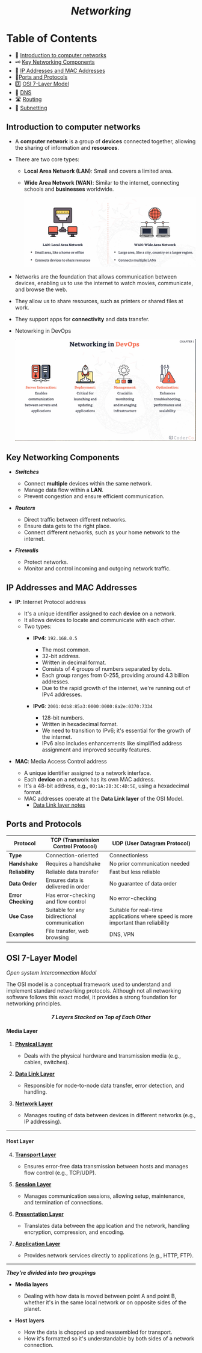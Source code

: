 <h1 align="center"><em>Networking</em></h1>

# Table of Contents

- 📖 [Introduction to computer networks](#introduction-to-computer-networks)
- 🗝️ [Key Networking Components ](#key-networking-components)
- 🔢 [IP Addresses and MAC Addresses ](#ip-addresses-and-mac-addresses )
- 🚦[Ports and Protocols](#ports-and-protocols)
- 7️⃣ [OSI 7-Layer Model](#osi-7-layer-model)
- 📜 [DNS](./notes/dns.md)
- 🛣️ [Routing](./notes/routing.md)
- 🥅 [Subnetting](./notes/subnetting.md)


## Introduction to computer networks

- A **computer network** is a group of **devices** connected together, allowing the sharing of information and **resources**.

- There are two core types:
  - **Local Area Network (LAN)**: Small and covers a limited area.
  - **Wide Area Network (WAN)**: Similar to the internet, connecting schools and **businesses** worldwide.

    ![Data Link Diagram](./assets/lan-wan.png)

- Networks are the foundation that allows communication between devices, enabling us to use the internet to watch movies, communicate, and browse the web.

- They allow us to share resources, such as printers or shared files at work.

- They support apps for **connectivity** and data transfer.


- Netowrking in DevOps
  
  <img align="center">![Data Link Diagram](./assets/intro-to-computer-networking-one.png)</img>
  

## Key Networking Components 

- ***Switches***
   - Connect **multiple** devices within the same network.
   - Manage data flow within a **LAN**.
   - Prevent congestion and ensure efficient communication.

- ***Routers*** 
   - Direct traffic between different networks.
   - Ensure data gets to the right place.
   - Connect different networks, such as your home network to the internet.

- ***Firewalls***
   - Protect networks.
   - Monitor and control incoming and outgoing network traffic.


## IP Addresses and MAC Addresses

- **IP**: Internet Protocol address
   - It's a unique identifier assigned to each **device** on a network.
   - It allows devices to locate and communicate with each other.
   - Two types: 
      - **IPv4**: `192.168.0.5`
         - The most common.
         - 32-bit address.
         - Written in decimal format.
         - Consists of 4 groups of numbers separated by dots.
         - Each group ranges from 0-255, providing around 4.3 billion addresses.
         - Due to the rapid growth of the internet, we're running out of IPv4 addresses.
         
      - **IPv6**: `2001:0db8:85a3:0000:0000:8a2e:0370:7334`
         - 128-bit numbers.
         - Written in hexadecimal format.
         - We need to transition to IPv6; it's essential for the growth of the internet.
         - IPv6 also includes enhancements like simplified address assignment and improved security features.


- **MAC**: Media Access Control address
   - A unique identifier assigned to a network interface.
   - Each **device** on a network has its own MAC address.
   - It's a 48-bit address, e.g., `00:1A:2B:3C:4D:5E`, using a hexadecimal format.
   - MAC addresses operate at the **Data Link layer** of the OSI Model.
      - [Data Link layer notes](./notes/data-link-layer.md)


## Ports and Protocols

| **Protocol** | **TCP (Transmission Control Protocol)**                    | **UDP (User Datagram Protocol)**                |
|--------------|------------------------------------------------------------|------------------------------------------------|
| **Type**     | Connection-oriented                                         | Connectionless                                |
| **Handshake**| Requires a handshake                                        | No prior communication needed                 |
| **Reliability**| Reliable data transfer                                    | Fast but less reliable                        |
| **Data Order**| Ensures data is delivered in order                         | No guarantee of data order                    |
| **Error Checking**| Has error-checking and flow control                     | No error-checking                             |
| **Use Case** | Suitable for any bidirectional communication                | Suitable for real-time applications where speed is more important than reliability |
| **Examples** | File transfer, web browsing                                | DNS, VPN                                      |



   
## OSI 7-Layer Model

*Open system Interconnection Modal*

The OSI model is a conceptual framework used to understand and implement standard networking protocols. Although not all networking software follows this exact model, it provides a strong foundation for networking principles.

<h4 align="center"><em>7 Layers Stacked on Top of Each Other</em></h4>


#### **Media Layer**

1. **[Physical Layer](./notes/physical-layer.md)**  
   - Deals with the physical hardware and transmission media (e.g., cables, switches).

2. **[Data Link Layer](./notes/data-link-layer.md)**  
   - Responsible for node-to-node data transfer, error detection, and handling.

3. **[Network Layer](./notes/network-layer.md)**  
   - Manages routing of data between devices in different networks (e.g., IP addressing).

---

#### **Host Layer**

4. **[Transport Layer](./notes/transport-layer.md)**  
   - Ensures error-free data transmission between hosts and manages flow control (e.g., TCP/UDP).

5. **[Session Layer](./notes/session-layer.md)**  
   - Manages communication sessions, allowing setup, maintenance, and termination of connections.

6. **[Presentation Layer](./notes/presentation-layer.md)**  
   - Translates data between the application and the network, handling encryption, compression, and encoding.

7. **[Application Layer](./notes/application-layer.md)**  
   - Provides network services directly to applications (e.g., HTTP, FTP).


---

***They’re divided into two groupings***

- **Media layers**
    - Dealing with how data is moved between point A and point B, whether it's in the same local network or on opposite sides of the planet.
    
- **Host layers**
    - How the data is chopped up and reassembled for transport.
    - How it's formatted so it's understandable by both sides of a network connection.
